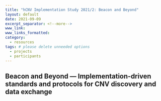 ```yaml
---
title: "hCNV Implementation Study 2021/2: Beacon and Beyond"
layout: default
date: 2021-09-09
excerpt_separator: <!--more-->
www_link:
www_links_formatted:
category:
  - resources
tags: # please delete unneeded options
  - projects
  - participants
---
```


## Beacon and Beyond — Implementation-driven standards and protocols for CNV discovery and data exchange


<!--more-->
